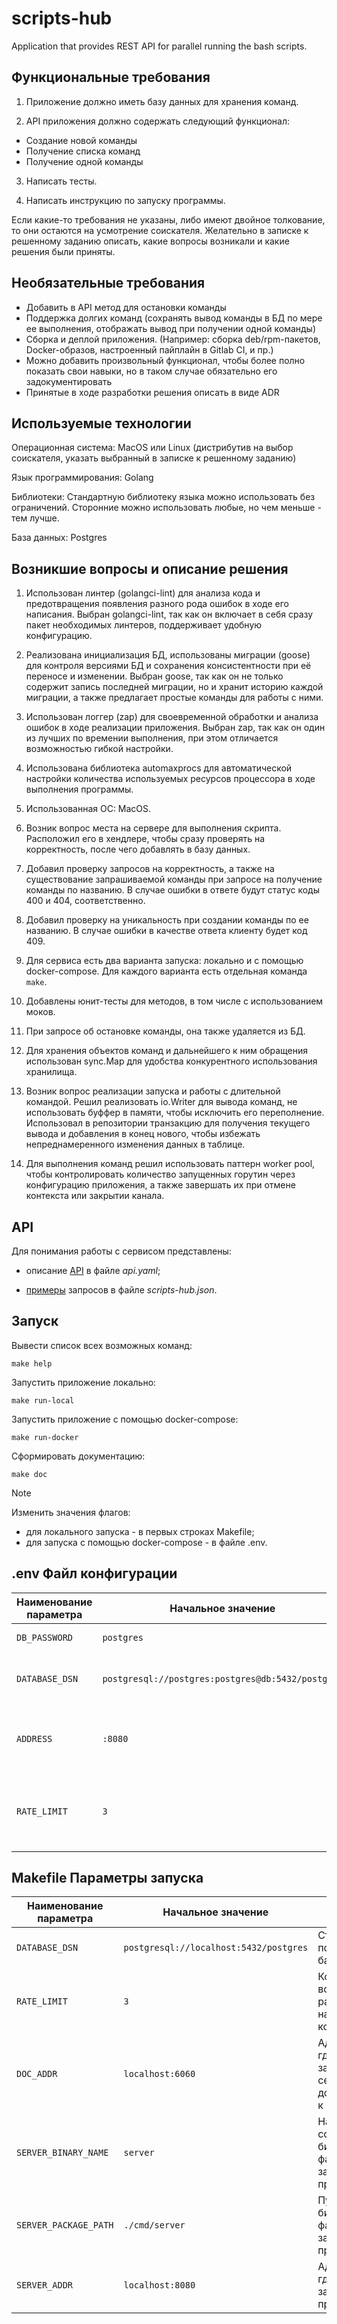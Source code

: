 # scripts-hub
Application that provides REST API for parallel running the bash scripts.

## Функциональные требования

1. Приложение должно иметь базу данных для хранения команд.

2. API приложения должно содержать следующий функционал:

- Создание новой команды
- Получение списка команд
- Получение одной команды

3. Написать тесты.

4. Написать инструкцию по запуску программы.

Если какие-то требования не указаны, либо имеют двойное толкование, то они остаются на усмотрение соискателя. Желательно в записке к решенному заданию описать, какие вопросы возникали и какие решения были приняты.

## Необязательные требования

- Добавить в API метод для остановки команды
- Поддержка долгих команд (сохранять вывод команды в БД по мере ее выполнения, отображать вывод при получении одной команды)
- Сборка и деплой приложения. (Например: сборка deb/rpm-пакетов, Docker-образов, настроенный пайплайн в Gitlab CI, и пр.)
- Можно добавить произвольный функционал, чтобы более полно показать свои навыки, но в таком случае обязательно его задокументировать
- Принятые в ходе разработки решения описать в виде ADR

## Используемые технологии

Операционная система: MacOS или Linux (дистрибутив на выбор соискателя, указать выбранный в записке к решенному заданию)

Язык программирования: Golang

Библиотеки: Стандартную библиотеку языка можно использовать без ограничений. Сторонние можно использовать любые, но чем меньше - тем лучше.

База данных: Postgres

## Возникшие вопросы и описание решения

1. Использован линтер (golangci-lint) для анализа кода и предотвращения появления разного рода ошибок в ходе его написания. Выбран golangci-lint, так как он включает в себя сразу пакет необходимых линтеров, поддерживает удобную конфигурацию.

2. Реализована инициализация БД, использованы миграции (goose) для контроля версиями БД и сохранения консистентности при её переносе и изменении. Выбран goose, так как он не только содержит запись последней миграции, но и хранит историю каждой миграции, а также предлагает простые команды для работы с ними.

3. Использован логгер (zap) для своевременной обработки и анализа ошибок в ходе реализации приложения. Выбран zap, так как он один из лучших по времении выполнения, при этом отличается возможностью гибкой настройки.

4. Использована библиотека automaxprocs для автоматической настройки количества используемых ресурсов процессора в ходе выполнения программы.

5. Использованная ОС: MacOS.

6. Возник вопрос места на сервере для выполнения скрипта. Расположил его в хендлере, чтобы сразу проверять на корректность, после чего добавлять в базу данных.

7. Добавил проверку запросов на корректность, а также на существование запрашиваемой команды при запросе на получение команды по названию. В случае ошибки в ответе будут статус коды 400 и 404, соответственно.

8. Добавил проверку на уникальность при создании команды по ее названию. В случае ошибки в качестве ответа клиенту будет код 409.

9. Для сервиса есть два варианта запуска: локально и с помощью docker-compose. Для каждого варианта есть отдельная команда `make`.

10. Добавлены юнит-тесты для методов, в том числе с использованием моков.

11. При запросе об остановке команды, она также удаляется из БД.

12. Для хранения объектов команд и дальнейшего к ним обращения использован sync.Map для удобства конкурентного использования хранилища.

12. Возник вопрос реализации запуска и работы с длительной командой. Решил реализовать io.Writer для вывода команд, не использовать буффер в памяти, чтобы исключить его переполнение. Использовал в репозитории транзакцию для получения текущего вывода и добавления в конец нового, чтобы избежать непреднамеренного изменения данных в таблице.

13. Для выполнения команд решил использовать паттерн worker pool, чтобы контролировать количество запущенных горутин через конфигурацию приложения, а также завершать их при отмене контекста или закрытии канала.

## API

Для понимания работы с сервисом представлены:

- описание [API](https://github.com/pavlegich/scripts-hub/blob/main/api.yaml) в файле _api.yaml_;

- [примеры](https://github.com/pavlegich/scripts-hub/blob/main/scripts-hub.json) запросов в файле _scripts-hub.json_. 

## Запуск

Вывести список всех возможных команд:

`make help`

Запустить приложение локально:

`make run-local`

Запустить приложение с помощью docker-compose:

`make run-docker`

Сформировать документацию:

`make doc`

> [!NOTE]
> Изменить значения флагов:
> - для локального запуска - в первых строках Makefile;
> - для запуска с помощью docker-compose - в файле .env.

## .env Файл конфигурации

| Наименование параметра | Начальное значение | Описание |
| ---------------------- | ------------------ | -------- |
| `DB_PASSWORD` | `postgres` | Пароль для базы данных. |
| `DATABASE_DSN` | `postgresql://postgres:postgres@db:5432/postgres` | Строка подключения к базе данных. |
| `ADDRESS` | `:8080` | Адрес и порт, где будет запущено приложение. |
| `RATE_LIMIT` | `3` | Количество воркеров, работающих над запуском команд. |

## Makefile Параметры запуска

| Наименование параметра | Начальное значение | Описание |
| ---------------------- | ------------------ | -------- |
| `DATABASE_DSN` | `postgresql://localhost:5432/postgres` | Строка подключения к базе данных. |
| `RATE_LIMIT` | `3` | Количество воркеров, работающих над запуском команд. |
| `DOC_ADDR` | `localhost:6060` | Адрес и порт, где будет запущен сервис с документацией к приложению. |
| `SERVER_BINARY_NAME` | `server` | Наименование создаваемого бинарного файла для запуска приложения. |
| `SERVER_PACKAGE_PATH` | `./cmd/server` | Путь к бинарному файлу для запуска приложения. |
| `SERVER_ADDR` | `localhost:8080` | Адрес и порт, где будет запущено приложение. |

